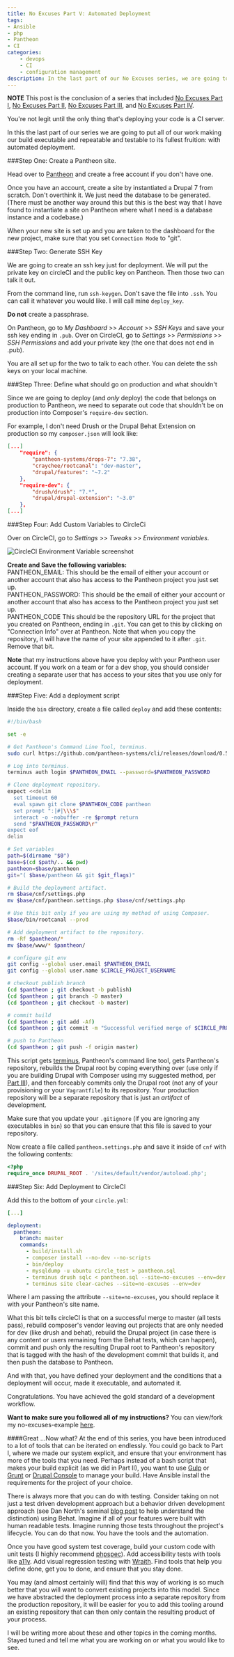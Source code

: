 ```yaml
---
title: No Excuses Part V: Automated Deployment
tags:
- Ansible
- php
- Pantheon
- CI
categories:
    - devops
    - CI
    - configuration management
description: In the last part of our No Excuses series, we are going to automate our deployment.
---
```


**NOTE** This post is the conclusion of a series that included [No Excuses Part I](/blog/2015/05/20/no-excuse-config-management-drupal), [No Excuses Part II](/blog/2015/07/29/no-excuses-part2-drupal-config), [No Excuses Part III](http://craychee.io/blog/2015/08/01/no-excuses-part3-composer/), and [No Excuses Part IV](http://craychee.io/blog/2015/08/04/no-excuses-part4-testing/).

You're not legit until the only thing that's deploying your code is a CI server.

In this the last part of our series we are going to put all of our work making our build executable and repeatable and testable to its fullest fruition: with automated deployment.

###Step One: Create a Pantheon site.

Head over to [Pantheon](https://pantheon.io/) and create a free account if you don't have one.

Once you have an account, create a site by instantiated a Drupal 7 from scratch. Don't overthink it. We just need the database to be generated. (There must be another way around this but this is the best way that I have found to instantiate a site on Pantheon where what I need is a database instance and a codebase.)

When your new site is set up and you are taken to the dashboard for the new project, make sure that you set `Connection Mode` to "git".

###Step Two: Generate SSH Key

We are going to create an ssh key just for deployment. We will put the private key on circleCI and the public key on Pantheon. Then those two can talk it out.

From the command line, run `ssh-keygen`. Don't save the file into `.ssh`. You can call it whatever you would like. I will call mine `deploy_key`.

**Do not** create a passphrase.

On Pantheon, go to *My Dashboard* >> *Account* >> *SSH Keys* and save your ssh key ending in `.pub`. Over on CircleCI, go to *Settings* >> *Permissions* >> *SSH Permissions* and add your private key (the one that does not end in .pub).

You are all set up for the two to talk to each other. You can delete the ssh keys on your local machine.

###Step Three: Define what should go on production and what shouldn't

Since we are going to deploy (and *only* deploy) the code that belongs on production to Pantheon, we need to separate out code that shouldn't be on production into Composer's `require-dev` section.

For example, I don't need Drush or the Drupal Behat Extension on production so my `composer.json` will look like:
~~~json
[...]
    "require": {
        "pantheon-systems/drops-7": "7.38",
        "craychee/rootcanal": "dev-master",
        "drupal/features": "~7.2"
    },
    "require-dev": {
        "drush/drush": "7.*",
        "drupal/drupal-extension": "~3.0"
    },
[...]
~~~

###Step Four: Add Custom Variables to CircleCi

Over on CircleCI, go to *Settings* >> *Tweaks* >> *Environment variables*.

![CircleCI Environment Variable screenshot](/img/circleci_custom_variables.jpg)

**Create and Save the following variables:**  
PANTHEON_EMAIL: This should be the email of either your account or another account that also has access to the Pantheon project you just set up.  
PANTHEON_PASSWORD: This should be the email of either your account or another account that also has access to the Pantheon project you just set up.  
PANTHEON_CODE This should be the repository URL for the project that you created on Pantheon, ending in `.git`. You can get to this by clicking on "Connection Info" over at Pantheon. Note that when you copy the repository, it will have the name of your site appended to it after `.git`. Remove that bit.  

**Note** that my instructions above have you deploy with your Pantheon user account. If you work on a team or for a dev shop, you should consider creating a separate user that has access to your sites that you use only for deployment.

###Step Five: Add a deployment script

Inside the `bin` directory, create a file called `deploy` and add these contents:
~~~sh
#!/bin/bash

set -e

# Get Pantheon's Command Line Tool, terminus.
sudo curl https://github.com/pantheon-systems/cli/releases/download/0.5.5/terminus.phar -L -o /usr/local/bin/terminus && sudo chmod +x /usr/local/bin/terminus

# Log into terminus.
terminus auth login $PANTHEON_EMAIL --password=$PANTHEON_PASSWORD

# Clone deployment repository.
expect <<delim
  set timeout 60
  eval spawn git clone $PANTHEON_CODE pantheon
  set prompt ":|#|\\\$"
  interact -o -nobuffer -re $prompt return
  send "$PANTHEON_PASSWORD\r"
expect eof
delim

# Set variables
path=$(dirname "$0")
base=$(cd $path/.. && pwd)
pantheon=$base/pantheon
git="( $base/pantheon && git $git_flags)"

# Build the deployment artifact.
rm $base/cnf/settings.php
mv $base/cnf/pantheon.settings.php $base/cnf/settings.php

# Use this bit only if you are using my method of using Composer.
$base/bin/rootcanal --prod

# Add deployment artifact to the repository.
rm -Rf $pantheon/*
mv $base/www/* $pantheon/

# configure git env
git config --global user.email $PANTHEON_EMAIL
git config --global user.name $CIRCLE_PROJECT_USERNAME

# checkout publish branch
(cd $pantheon ; git checkout -b publish)
(cd $pantheon ; git branch -D master)
(cd $pantheon ; git checkout -b master)

# commit build
(cd $pantheon ; git add -Af)
(cd $pantheon ; git commit -m "Successful verified merge of $CIRCLE_PROJECT_USERNAME $CIRCLE_SHA1.")

# push to Pantheon
(cd $pantheon ; git push -f origin master)
~~~
This script gets [terminus](https://github.com/pantheon-systems/cli), Pantheon's command line tool, gets Pantheon's repository, rebuilds the Drupal root by coping everything over (use only if you are building Drupal with Composer using my suggested method, per [Part III](blog/2015/08/01/no-excuses-part3-composer/)), and then forceably commits only the Drupal root (not any of your provisioning or your `Vagrantfile`) to its repository. Your production repository will be a separate repository that is just an *artifact* of development.

Make sure that you update your `.gitignore` (if you are ignoring any executables in `bin`) so that you can ensure that this file is saved to your repository.

Now create a file called `pantheon.settings.php` and save it inside of `cnf` with the following contents:
~~~php
<?php
require_once DRUPAL_ROOT . '/sites/default/vendor/autoload.php';
~~~

###Step Six: Add Deployment to CircleCI

Add this to the bottom of your `circle.yml`:  
~~~yml
[...]

deployment:
  pantheon:
    branch: master
    commands:
      - build/install.sh
      - composer install --no-dev --no-scripts
      - bin/deploy
      - mysqldump -u ubuntu circle_test > pantheon.sql
      - terminus drush sqlc < pantheon.sql --site=no-excuses --env=dev
      - terminus site clear-caches --site=no-excuses --env=dev
~~~
Where I am passing the attribute `--site=no-excuses`, you should replace it with your Pantheon's site name.

What this bit tells circleCI is that on a successful merge to master (all tests pass), rebuild composer's vendor leaving out projects that are only needed for dev (like drush and behat), rebuild the Drupal project (in case there is any content or users remaining from the Behat tests, which can happen), commit and push only the resulting Drupal root to Pantheon's repository that is tagged with the hash of the development commit that builds it, and then push the database to Pantheon.

And with that, you have defined your deployment and the conditions that a deployment will occur, made it executable, and automated it.

Congratulations. You have achieved the gold standard of a development workflow.

**Want to make sure you followed all of my instructions?**
You can view/fork my no-excuses-example [here](https://github.com/craychee/no-excuses-Drupal/tree/0.5.0).

####Great ...Now what?
At the end of this series, you have been introduced to a lot of tools that can be iterated on endlessly. You could go back to Part I, where we made our system explicit, and ensure that your environment has more of the tools that you need. Perhaps instead of a bash script that makes your build explicit (as we did in Part II), you want to use [Gulp](http://gulpjs.com/) or [Grunt](http://gruntjs.com/) or [Drupal Console](http://drupalconsole.com/) to manage your build. Have Ansible install the requirements for the project of your choice.

There is always more that you can do with testing. Consider taking on not just a test driven development approach but a behavior driven development approach (see Dan North's seminal [blog post](http://dannorth.net/introducing-bdd/) to help understand the distinction) using Behat. Imagine if all of your features were built with human readable tests. Imagine running those tests throughout the project's lifecycle. You can do that now. You have the tools and the automation.

Once you have good system test coverage, build your custom code with unit tests (I highly recommend [phpspec](http://www.phpspec.net/en/latest/)). Add accessibility tests with tools like [a11y](http://a11yproject.com/). Add visual regression testing with [Wraith](https://github.com/BBC-News/wraith). Find tools that help you define done, get you to done, and ensure that you stay done.

You may (and almost certainly will) find that this way of working is so much better that you will want to convert existing projects into this model. Since we have abstracted the deployment process into a separate repository from the production repository, it will be easier for you to add this tooling around an existing repository that can then only contain the resulting product of your process.

I will be writing more about these and other topics in the coming months. Stayed tuned and tell me what you are working on or what you would like to see.

